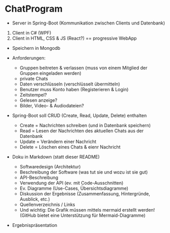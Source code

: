 # ChatProgram

- Server in Spring-Boot (Kommunikation zwischen Clients und Datenbank)
1. Client in C# (WPF)
2. Client in HTML, CSS & JS (React?) == progressive WebApp

- Speichern in Mongodb

- Anforderungen:
  - Gruppen beitreten & verlassen (muss von einem Mitglied der Gruppen eingeladen werden)
  - private Chats
  - Daten verschlüsseln (verschlüsselt übermitteln)
  - Benutzer muss Konto haben (Registerieren & Login)
  - Zeitstempel?
  - Gelesen anzeige?
  - Bilder, Video- & Audiodateien?

- Spring-Boot soll CRUD (Create, Read, Update, Delete) enthalten
  - Create = Nachrichten schreiben (und in Datenbank speichern)
  - Read = Lesen der Nachrichten des aktuellen Chats aus der Datenbank
  - Update = Verändern einer Nachricht
  - Delete = Löschen eines Chats & eienr Nachricht

- Doku in Markdown (statt dieser README)
  - Softwaredesign (Architektur)
  - Beschreibung der Software (was tut sie und wozu ist sie gut)
  - API-Beschreibung
  - Verwendung der API (ev. mit Code-Ausschnitten)
  - Ev. Diagramme (Use-Cases, Übersichtsdiagramme)
  - Diskussion der Ergebnisse (Zusammenfassung, Hintergründe, Ausblick, etc.)
  - Quellenverzeichnis / Links
  - Und wichtig: Die Grafik müssen mittels mermaid erstellt werden! (GitHub bietet eine Unterstützung für Mermaid-Diagramme)

- Ergebnispräsentation
